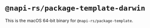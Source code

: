 # `@napi-rs/package-template-darwin`

This is the macOS 64-bit binary for `@napi-rs/package-template`.
